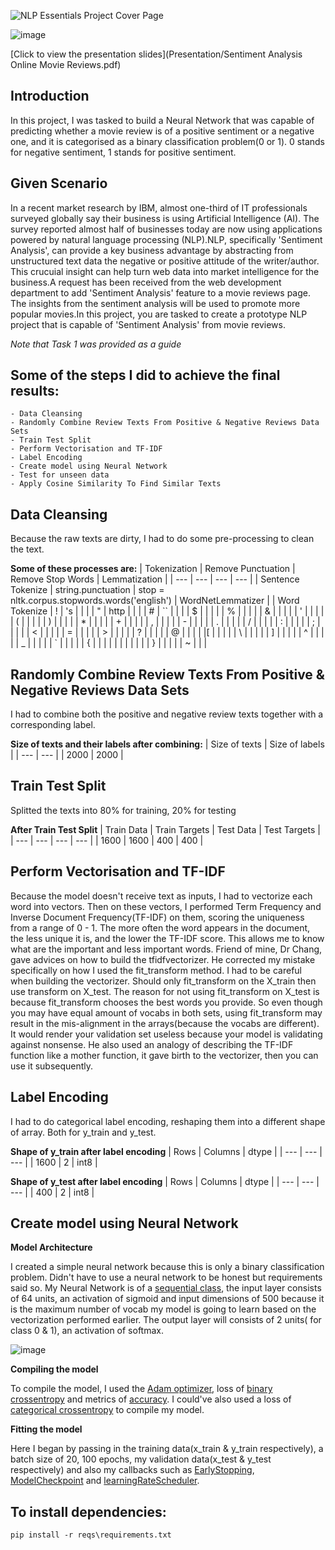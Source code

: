 
![NLP Essentials Project Cover Page](https://user-images.githubusercontent.com/89140773/207842683-4443f5b6-b20e-487a-9eee-6e7af3fa2638.png)


![image](https://user-images.githubusercontent.com/89140773/208248644-3efdad3a-9ce7-4375-87fb-4065ca44c00e.png)

[Click to view the presentation slides](Presentation/Sentiment Analysis Online Movie Reviews.pdf)

## Introduction
In this project, I was tasked to build a Neural Network that was capable of predicting whether a movie review is of a positive sentiment or a negative one, and it is categorised as a binary classification problem(0 or 1). 0 stands for negative sentiment, 1 stands for positive sentiment. 

## Given Scenario
In a recent market research by IBM, almost one-third of IT professionals surveyed globally say their business is using Artificial Intelligence (AI). The survey reported almost half of businesses today are now using applications powered by natural language processing (NLP).NLP, specifically 'Sentiment Analysis', can provide a key business advantage by abstracting from unstructured text data the negative or positive attitude of the writer/author. This crucuial insight can help turn web data into market intelligence for the business.A request has been received from the web development department to add 'Sentiment Analysis' feature to a movie reviews page.
The insights from the sentiment analysis will be used to promote more popular movies.In this project, you are tasked to create a prototype NLP project that is capable of 'Sentiment Analysis' from movie reviews.

*Note that Task 1 was provided as a guide*

## Some of the steps I did to achieve the final results:

```
- Data Cleansing
- Randomly Combine Review Texts From Positive & Negative Reviews Data Sets
- Train Test Split
- Perform Vectorisation and TF-IDF
- Label Encoding
- Create model using Neural Network
- Test for unseen data
- Apply Cosine Similarity To Find Similar Texts
```

## Data Cleansing
Because the raw texts are dirty, I had to do some pre-processing to clean the text.

**Some of these processes are:**
| Tokenization | Remove Punctuation | Remove Stop Words | Lemmatization | 
| --- | --- | --- | --- |
| Sentence Tokenize | string.punctuation | stop = nltk.corpus.stopwords.words('english') | WordNetLemmatizer |
| Word Tokenize | ! | 's |  |
|  | " | http |  |
|  | # | `` |  |
|  | $ |  |  |
|  | % |  |  |
|  | & |  |  |
|  | ' |  |  |
|  | ( |  |  |
|  | ) |  |  |
|  | * |  |  |
|  | + |  |  |
|  | , |  |  |
|  | - |  |  |
|  | . |  |  |
|  | / |  |  |
|  | : |  |  |
|  | ; |  |  |
|  | < |  |  |
|  | = |  |  |
|  | > |  |  |
|  | ? |  |  |
|  | @ |  |  |
|  |[ |  |  |
|  | \ |  |  |
|  | ] |  |  |
|  | ^ |  |  |
|  | _ |  |  |
|  | ` |  |  |
|  | { |  |  |
|  | | |  |  |
|  | } |  |  |
|  | ~ |  |  |

## Randomly Combine Review Texts From Positive & Negative Reviews Data Sets
I had to combine both the positive and negative review texts together with a corresponding label.

**Size of texts and their labels after combining:**
| Size of texts | Size of labels |
| --- | --- | 
| 2000 | 2000 |

## Train Test Split
Splitted the texts into 80% for training, 20% for testing


**After Train Test Split**
| Train Data | Train Targets | Test Data | Test Targets |
| --- | --- | --- | --- |
| 1600 | 1600 | 400 | 400 |

## Perform Vectorisation and TF-IDF
Because the model doesn't receive text as inputs, I had to vectorize each word into vectors. Then on these vectors, I performed Term Frequency and Inverse Document Frequency(TF-IDF) on them, scoring the uniqueness from a range of 0 - 1. The more often the word appears in the document, the less unique it is, and the lower the TF-IDF score. This allows me to know what are the important and less important words. Friend of mine, Dr Chang, gave advices on how to build the tfidfvectorizer. He corrected my mistake specifically on how I used the fit_transform method. I had to be careful when building the vectorizer. Should only fit_transform on the X_train then use transform on X_test. The reason for not using fit_transform on X_test is because fit_transform chooses the best words you provide. So even though you may have equal amount of vocabs in both sets, using fit_transform may result in the mis-alignment in the arrays(because the vocabs are different). It would render your validation set useless because your model is validating against nonsense. He also used an analogy of describing the TF-IDF function like a mother function, it gave birth to the vectorizer,  then you can use it subsequently.

## Label Encoding
I had to do categorical label encoding, reshaping them into a different shape of array. Both for y_train and y_test. 

**Shape of y_train after label encoding**
| Rows | Columns | dtype |
| --- | --- | --- |
| 1600 | 2 | int8 |

**Shape of y_test after label encoding**
| Rows | Columns | dtype |
| --- | --- | --- |
| 400 | 2 | int8 |

## Create model using Neural Network
**Model Architecture**

I created a simple neural network because this is only a binary classification problem. Didn't have to use a neural network to be honest but requirements said so. My Neural Network is of a [sequential class](https://keras.io/guides/sequential_model/), the input layer consists of 64 units, an activation of sigmoid and input dimensions of 500 because it is the maximum number of vocab my model is going to learn based on the vectorization performed earlier. The output layer will consists of 2 units( for class 0 & 1), an activation of softmax. 

![image](https://user-images.githubusercontent.com/89140773/209499086-315dcb72-2c07-4247-ae23-5d6c3c996412.png)

**Compiling the model**

To compile the model, I used the [Adam optimizer](https://keras.io/api/optimizers/adam/), loss of [binary crossentropy](https://keras.io/api/losses/probabilistic_losses/#binary_crossentropy-function) and metrics of [accuracy](https://keras.io/api/metrics/accuracy_metrics/). I could've also used a loss of [categorical crossentropy](https://keras.io/api/losses/probabilistic_losses/#categorical_crossentropy-function) to compile my model.

**Fitting the model**

Here I began by passing in the training data(x_train & y_train respectively),  a batch size of 20, 100 epochs, my validation data(x_test & y_test respectively) and also my callbacks such as [EarlyStopping](https://keras.io/api/callbacks/early_stopping/), [ModelCheckpoint](https://keras.io/api/callbacks/model_checkpoint/) and [learningRateScheduler](https://keras.io/api/callbacks/learning_rate_scheduler/).



## To install dependencies:
```
pip install -r reqs\requirements.txt
```





